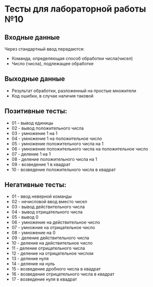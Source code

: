 # Тесты для лабораторной работы №10

## Входные данные

Через стандартный ввод передаются:
* Команда, определяющая способ обработки числа(чисел)
* Число (числа), подлежащее обработке

## Выходные данные

* Результат обработки, разложенный на простые множители
* Код ошибки, в случае наличия таковой

## Позитивные тесты:

- 01 - вывод единицы
- 02 - вывод положительного числа
- 03 - умножение 1 на 1
- 04 - умножение 1 на положительное число
- 05 - умножение положительного числа на 1
- 06 - умножение положительного числа на положительное число
- 07 - деление 1 на 1
- 08 - деление положительного числа на 1
- 09 - возведение 1 в квадрат
- 10 - возведение положительного числа в квадрат

## Негативные тесты:

- 01 - ввод неверной команды
- 02 - нечисловой ввод вместо чисел
- 03 - вывод действительного числа
- 04 - вывод отрицательного числа
- 05 - вывод 0
- 06 - умножение на действительное число
- 07 - умножние на отрицательное число
- 08 - умножение на 0
- 09 - деление действительного числа
- 10 - деление на действительное число
- 11 - деление отрицательного числа
- 12 - деление на отрицательное числом
- 13 - деление нуля
- 14 - деление на нуль
- 15 - возведение дробного числа в квадрат
- 16 - возведение отрицательного числа в квадрат
- 17 - возведение нуля в квадрат
